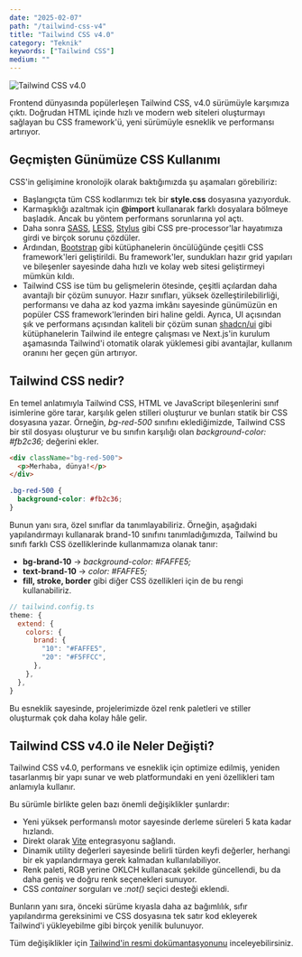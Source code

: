 ```yaml
---
date: "2025-02-07"
path: "/tailwind-css-v4"
title: "Tailwind CSS v4.0"
category: "Teknik"
keywords: ["Tailwind CSS"]
medium: ""
---
```


![Tailwind CSS v4.0](/img/blog/2025-01-29/tailwind-css-v4.png)

Frontend dünyasında popülerleşen Tailwind CSS, v4.0 sürümüyle karşımıza çıktı. Doğrudan HTML içinde hızlı ve modern web siteleri oluşturmayı sağlayan bu CSS framework'ü, yeni sürümüyle esneklik ve performansı artırıyor.

## Geçmişten Günümüze CSS Kullanımı

CSS'in gelişimine kronolojik olarak baktığımızda şu aşamaları görebiliriz:

- Başlangıçta tüm CSS kodlarımızı tek bir **style.css** dosyasına yazıyorduk.
- Karmaşıklığı azaltmak için **@import** kullanarak farklı dosyalara bölmeye başladık. Ancak bu yöntem performans sorunlarına yol açtı.
- Daha sonra <a href="https://sass-lang.com/" target="_blank" rel="noopener noreferrer">SASS</a>, <a href="https://lesscss.org/" target="_blank" rel="noopener noreferrer">LESS</a>, <a href="https://stylus-lang.com/" target="_blank" rel="noopener noreferrer">Stylus</a> gibi CSS pre-processor'lar hayatımıza girdi ve birçok sorunu çözdüler.
- Ardından, <a href="https://getbootstrap.com/" target="_blank" rel="noopener noreferrer">Bootstrap</a> gibi kütüphanelerin öncülüğünde çeşitli CSS framework'leri geliştirildi. Bu framework'ler, sundukları hazır grid yapıları ve bileşenler sayesinde daha hızlı ve kolay web sitesi geliştirmeyi mümkün kıldı.
- Tailwind CSS ise tüm bu gelişmelerin ötesinde, çeşitli açılardan daha avantajlı bir çözüm sunuyor. Hazır sınıfları, yüksek özelleştirilebilirliği, performansı ve daha az kod yazma imkânı sayesinde günümüzün en popüler CSS framework'lerinden biri haline geldi. Ayrıca, UI açısından şık ve performans açısından kaliteli bir çözüm sunan <a href="https://ui.shadcn.com/" target="_blank" rel="noopener noreferrer">shadcn/ui</a> gibi kütüphanelerin Tailwind ile entegre çalışması ve Next.js'in kurulum aşamasında Tailwind'i otomatik olarak yüklemesi gibi avantajlar, kullanım oranını her geçen gün artırıyor.

## Tailwind CSS nedir?

En temel anlatımıyla Tailwind CSS, HTML ve JavaScript bileşenlerini sınıf isimlerine göre tarar, karşılık gelen stilleri oluşturur ve bunları statik bir CSS dosyasına yazar. Örneğin, *bg-red-500* sınıfını eklediğimizde, Tailwind CSS bir stil dosyası oluşturur ve bu sınıfın karşılığı olan *background-color: #fb2c36;* değerini ekler.

```html
<div className="bg-red-500">
  <p>Merhaba, dünya!</p>
</div>
```

```css
.bg-red-500 {
  background-color: #fb2c36;
}
```

Bunun yanı sıra, özel sınıflar da tanımlayabiliriz. Örneğin, aşağıdaki yapılandırmayı kullanarak brand-10 sınıfını tanımladığımızda, Tailwind bu sınıfı farklı CSS özelliklerinde kullanmamıza olanak tanır:

- **bg-brand-10** → *background-color: #FAFFE5;*
- **text-brand-10** → *color: #FAFFE5;*
- **fill, stroke, border** gibi diğer CSS özellikleri için de bu rengi kullanabiliriz.

```js
// tailwind.config.ts
theme: {
  extend: {
    colors: {
      brand: {
        "10": "#FAFFE5",
        "20": "#F5FFCC",
      },
    },
  },
}
```

Bu esneklik sayesinde, projelerimizde özel renk paletleri ve stiller oluşturmak çok daha kolay hâle gelir.

## Tailwind CSS v4.0 ile Neler Değişti?

Tailwind CSS v4.0, performans ve esneklik için optimize edilmiş, yeniden tasarlanmış bir yapı sunar ve web platformundaki en yeni özellikleri tam anlamıyla kullanır.

Bu sürümle birlikte gelen bazı önemli değişiklikler şunlardır:

- Yeni yüksek performanslı motor sayesinde derleme süreleri 5 kata kadar hızlandı.
- Direkt olarak <a href="https://vite.dev/" target="_blank" rel="noopener noreferrer">Vite</a> entegrasyonu sağlandı.
- Dinamik utility değerleri sayesinde belirli türden keyfi değerler, herhangi bir ek yapılandırmaya gerek kalmadan kullanılabiliyor.
- Renk paleti, RGB yerine OKLCH kullanacak şekilde güncellendi, bu da daha geniş ve doğru renk seçenekleri sunuyor.
- CSS *container* sorguları ve *:not()* seçici desteği eklendi.

Bunların yanı sıra, önceki sürüme kıyasla daha az bağımlılık, sıfır yapılandırma gereksinimi ve CSS dosyasına tek satır kod ekleyerek Tailwind'i yükleyebilme gibi birçok yenilik bulunuyor.

Tüm değişiklikler için <a href="https://tailwindcss.com/blog/tailwindcss-v4" target="_blank" rel="noopener noreferrer">Tailwind'in resmi dokümantasyonunu</a> inceleyebilirsiniz.